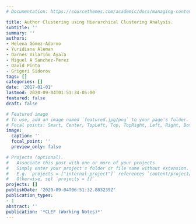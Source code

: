 ```yaml
---
# Documentation: https://sourcethemes.com/academic/docs/managing-content/

title: Author Clustering using Hierarchical Clustering Analysis.
subtitle: ''
summary: ''
authors:
- Helena Gómez-Adorno
- Yuridiana Aleman
- Darnes Vilariño Ayala
- Miguel A Sanchez-Perez
- David Pinto
- Grigori Sidorov
tags: []
categories: []
date: '2017-01-01'
lastmod: 2020-09-04T01:51:34-05:00
featured: false
draft: false

# Featured image
# To use, add an image named `featured.jpg/png` to your page's folder.
# Focal points: Smart, Center, TopLeft, Top, TopRight, Left, Right, BottomLeft, Bottom, BottomRight.
image:
  caption: ''
  focal_point: ''
  preview_only: false

# Projects (optional).
#   Associate this post with one or more of your projects.
#   Simply enter your project's folder or file name without extension.
#   E.g. `projects = ["internal-project"]` references `content/project/deep-learning/index.md`.
#   Otherwise, set `projects = []`.
projects: []
publishDate: '2020-09-04T06:51:32.883239Z'
publication_types:
- 1
abstract: ''
publication: '*CLEF (Working Notes)*'
---
```

